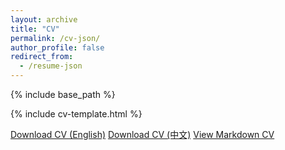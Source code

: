 ```yaml
---
layout: archive
title: "CV"
permalink: /cv-json/
author_profile: false
redirect_from:
  - /resume-json
---
```


{% include base_path %}

{% include cv-template.html %}

<div class="cv-download-links">
  <a href="{{ base_path }}/files/zzm-cv-en.pdf" class="btn btn--primary">Download CV (English)</a>
  <a href="{{ base_path }}/files/zzm-cv-cn.pdf" class="btn btn--primary">Download CV (中文)</a>
  <a href="{{ base_path }}" class="btn btn--inverse">View Markdown CV</a>
</div>
